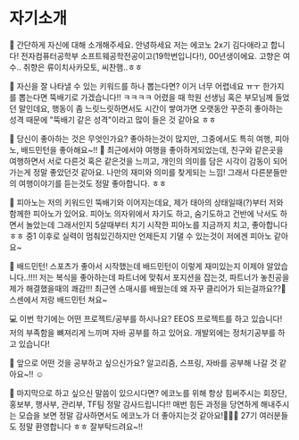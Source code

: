 # 자기소개

👋 간단하게 자신에 대해 소개해주세요.
안녕하세요 저는 에코노 2x기 김다애라고 합니다! 전자컴퓨터공학부 소프트웨공학전공이고(19학번입니다!), 00년생이에요. 고향은 여수.. 취향은 류이치사카모토, 씨찬햄..ㅎㅎ

🔎 자신을 잘 나타낼 수 있는 키워드를 하나 뽑는다면?
이거 너무 어렵네요 ㅠㅜ 한가지를 뽑는다면 뚝배기로 가겠습니다!! ㅋㅋㅋㅋ
어렸을 때 학원 선생님 혹은 부모님께 들었던 말인데요, 행동이 좀 느릿느릿하면서도 시간이 쌓여가면 오랫동안 꾸준히 좋아하는 성격 때문에 "뚝배기 같은 성격"이라고 많이 들은 것 같아요 ㅎㅎ


💌 당신이 좋아하는 것은 무엇인가요?
좋아하는것이 많지만, 그중에서도 특히 여행, 피아노, 배드민턴을 좋아해요~!!
🧳 최근에서야 여행을 좋아하게되었는데, 친구와 같은곳을 여행하면서 서로 다른것 혹은 같은것을 느끼고, 개인의 의미를 담은 시각이 감동이 되어가는게 정말 좋았던것 같아요. 나만의 재미와 의미를 찾게되는 느낌! 그래서 다른분들만의 여행이야기를 듣는것도 정말 좋아합니다. ㅎㅎ

🎹 피아노는 저의 키워드인 뚝배기와 이어지는데요, 제가 태아의 상태일때(?)부터 저와 함께한 피아노가 있어요. 피아노 의자위에서 자기도 하고, 숨기도하고 건반에 낙서도 하면서 놀았는데 그래서인지 5살때부터 치기 시작한 피아노를 지금까지 치고, 좋아합니다 ㅎㅎ 중1 이후로 실력이 멈춰있긴하지만 언제든지 기댈 수 있는것이 저에겐 피아노 같아요~

🏸 배드민턴! 스포츠가 좋아서 시작했는데 배드민턴이 이렇게 재미있는지 이제야 알았습니다..!!!! 저는 복식을 좋아하는데 파트너에 맞춰서 포지션을 잡는것, 파트너가 놓친공을 제가 해결했을때의 쾌감!!! 최근엔 스매시를 배웠는데 왜 자꾸 클리어가 되는걸까요??🤔 스센에서 저랑 배드민턴 쳐요~

💻 이번 학기에는 어떤 프로젝트/공부를 하시나요?
EEOS 프로젝트를 하고 있습니다! 저의 부족함을 뼈져리게 느끼며 자바 공부를 하고 있어요.
개발외에는 정처기공부를 하고 있습니다!

👣 앞으로 어떤 것을 공부하고 싶으신가요?
알고리즘, 스프링, 자바를 공부해 나갈 것 같아요~!! ☺️

💙 마지막으로 하고 싶으신 말씀이 있으시다면?
에코노를 위해 항상 힘써주시는 회장단, 홍보부, 행사부, 관리부, TF팀 정말 감사드립니다!!
매번 힘든 과정을 당연하게 해내주시는 모습을 보면 정말 감사하면서도 에코노가 더 좋아지는것 같아요!🙏🏻💗
27기 여러분들도 정말 환영합니다 ㅎㅎ 잘부탁드려요~!!